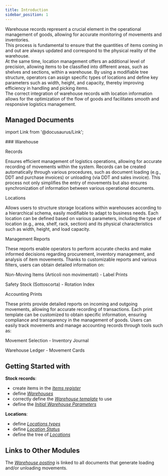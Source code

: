 ```yaml
---
title: Introduction 
sidebar_position: 1
---
```


Warehouse records represent a crucial element in the operational management of goods, allowing for accurate monitoring of movements and inventories.    
This process is fundamental to ensure that the quantities of items coming in and out are always updated and correspond to the physical reality of the warehouse.    
At the same time, location management offers an additional level of precision, allowing items to be classified into different areas, such as shelves and sections, within a warehouse. By using a modifiable tree structure, operators can assign specific types of locations and define key parameters such as width, height, and capacity, thereby improving efficiency in handling and picking items.       
The correct integration of warehouse records with location information allows for the optimization of the flow of goods and facilitates smooth and responsive logistics management.

## Managed Documents 

import Link from '@docusaurus/Link';

<div className="cardContainer">
    <div className="card">
###     <Link to="/docs/logistics/warehouse/stock-records/record">Warehouse</Link>
        <p><Link to="/docs/logistics/warehouse/stock-records/record" className="bold-link">Records</Link></p>
        <p>Ensures efficient management of logistics operations, allowing for accurate recording of movements within the system. Records can be created automatically through various procedures, such as document loading (e.g., DDT and purchase invoices) or unloading (via DDT and sales invoice). This process not only simplifies the entry of movements but also ensures synchronization of information between various operational documents.</p>
        </div>
</div>
<div className="cardContainer">
    <div className="card">
        <p><Link to="/docs/logistics/warehouse/location/locations" className="bold-link">Locations</Link></p>
        <p>Allows users to structure storage locations within warehouses according to a hierarchical schema, easily modifiable to adapt to business needs. Each location can be defined based on various parameters, including the type of location (e.g., area, shelf, rack, section) and its physical characteristics such as width, height, and load capacity.</p>
    </div>
</div>
<div className="cardContainer">
    <div className="card">
        <p><Link to="/docs/logistics/warehouse/management-reports/not-handled-items-report" className="bold-link">Management Reports</Link></p>
        <p>These reports enable operators to perform accurate checks and make informed decisions regarding procurement, inventory management, and analysis of item movements. Thanks to customizable reports and various filters, users can obtain detailed information on:</p>
        <p><Link to="/docs/logistics/warehouse/management-reports/not-handled-items-report" className="bold-link">Non-Moving Items (Articoli non movimentati)</Link> - <Link to="/docs/logistics/warehouse/management-reports/print-labels" className="bold-link">Label Prints</Link></p>
        <p><Link to="/docs/logistics/warehouse/management-reports/safety-stock-execution" className="bold-link">Safety Stock (Sottoscorta)</Link> - <Link to="/docs/logistics/warehouse/management-reports/rotation-index" className="bold-link">Rotation Index</Link></p>
    </div>
    <div className="card">
        <p><Link to="/docs/logistics/warehouse/accountancy-reports/print-movement-selection" className="bold-link">Accounting Prints</Link></p>
        <p>These prints provide detailed reports on incoming and outgoing movements, allowing for accurate recording of transactions. Each print template can be customized to obtain specific information, ensuring compliance and transparency in the management of goods. Users can easily track movements and manage accounting records through tools such as:</p>
        <p><Link to="/docs/logistics/warehouse/accountancy-reports/print-movement-selection" className="bold-link">Movement Selection</Link> - <Link to="/docs/logistics/warehouse/accountancy-reports/print-inventory-journal" className="bold-link">Inventory Journal</Link></p>
        <p><Link to="/docs/logistics/warehouse/accountancy-reports/print-warehouse-day-book" className="bold-link">Warehouse Ledger</Link> - <Link to="/docs/logistics/warehouse/accountancy-reports/print-movement-cards" className="bold-link">Movement Cards</Link></p>
    </div>
</div>

## Getting Started with 

**Stock records**:
- create items in the [*Items register*](/docs/erp-home/registers/items/create-new-items)        
- define [*Warehouses*](/docs/configurations/tables/logistics/warehouses)    
- correctly define the [*Warehouse template*](/docs/configurations/tables/logistics/warehouse-templates) to use       
- define the [*Initial Warehouse Parameters*](/docs/configurations/parameters/logistics/warehouse-initial-parameters/warehouse-parameters)          

**Locations**:
- define [*Locations types*](/docs/configurations/tables/logistics/locations-types)  
- define [*Location Status*](/docs/configurations/tables/logistics/location-status)                
- define the tree of [*Locations*](/docs/logistics/warehouse/location/locations)

## Links to Other Modules 
The [*Warehouse posting*](/docs/logistics/warehouse/stock-records/record) is linked to all documents that generate loading and/or unloading movements.